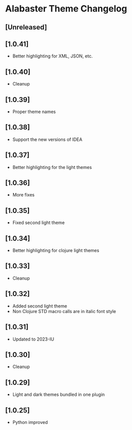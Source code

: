 <!-- Keep a Changelog guide -> https://keepachangelog.com -->

# Alabaster Theme Changelog

## [Unreleased]

## [1.0.41]
- Better highlighting for XML, JSON, etc.


## [1.0.40]
- Cleanup

## [1.0.39]
- Proper theme names

## [1.0.38]
- Support the new versions of IDEA

## [1.0.37]
- Better highlighting for the light themes

## [1.0.36]
- More fixes

## [1.0.35]
- Fixed second light theme

## [1.0.34]
- Better highlighting for clojure light themes

## [1.0.33]
- Cleanup

## [1.0.32]
- Added second light theme
- Non Clojure STD macro calls are in italic font style

## [1.0.31]
- Updated to 2023-IU

## [1.0.30]
- Cleanup

## [1.0.29]
- Light and dark themes bundled in one plugin

## [1.0.25]
- Python improved
